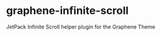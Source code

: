 graphene-infinite-scroll
========================

JetPack Infinite Scroll helper plugin for the Graphene Theme